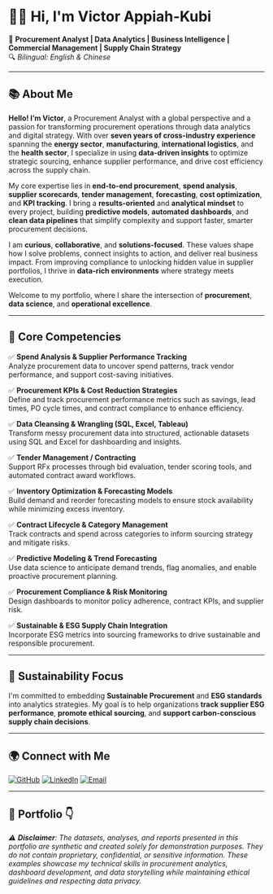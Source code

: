 # 👋🏽 Hi, I'm Victor Appiah-Kubi

🎯 **Procurement Analyst | Data Analytics | Business Intelligence | Commercial Management | Supply Chain Strategy**  
🔍 *Bilingual: English & Chinese*

---

## 📚 About Me

**Hello! I’m Victor**, a Procurement Analyst with a global perspective and a passion for transforming procurement operations through data analytics and digital strategy. With over **seven years of cross-industry experience** spanning the **energy sector**, **manufacturing**, **international logistics**, and the **health sector**, I specialize in using **data-driven insights** to optimize strategic sourcing, enhance supplier performance, and drive cost efficiency across the supply chain.

My core expertise lies in **end-to-end procurement**, **spend analysis**, **supplier scorecards**, **tender management**, **forecasting**, **cost optimization**, and **KPI tracking**. I bring a **results-oriented** and **analytical mindset** to every project, building **predictive models**, **automated dashboards**, and **clean data pipelines** that simplify complexity and support faster, smarter procurement decisions.

I am **curious**, **collaborative**, and **solutions-focused**. These values shape how I solve problems, connect insights to action, and deliver real business impact. From improving compliance to unlocking hidden value in supplier portfolios, I thrive in **data-rich environments** where strategy meets execution.

Welcome to my portfolio, where I share the intersection of **procurement**, **data science**, and **operational excellence**.

---

## 🔧 Core Competencies

✅ **Spend Analysis & Supplier Performance Tracking**  
  Analyze procurement data to uncover spend patterns, track vendor performance, and support cost-saving initiatives.

✅ **Procurement KPIs & Cost Reduction Strategies**  
  Define and track procurement performance metrics such as savings, lead times, PO cycle times, and contract compliance to enhance efficiency.

✅ **Data Cleansing & Wrangling (SQL, Excel, Tableau)**  
  Transform messy procurement data into structured, actionable datasets using SQL and Excel for dashboarding and insights.

✅ **Tender Management / Contracting**  
  Support RFx processes through bid evaluation, tender scoring tools, and automated contract award workflows.

✅ **Inventory Optimization & Forecasting Models**  
  Build demand and reorder forecasting models to ensure stock availability while minimizing excess inventory.

✅ **Contract Lifecycle & Category Management**  
  Track contracts and spend across categories to inform sourcing strategy and mitigate risks.

✅ **Predictive Modeling & Trend Forecasting**  
  Use data science to anticipate demand trends, flag anomalies, and enable proactive procurement planning.

✅ **Procurement Compliance & Risk Monitoring**  
  Design dashboards to monitor policy adherence, contract KPIs, and supplier risk.

✅ **Sustainable & ESG Supply Chain Integration**  
  Incorporate ESG metrics into sourcing frameworks to drive sustainable and responsible procurement.

---

## 🌱 Sustainability Focus

I'm committed to embedding **Sustainable Procurement** and **ESG standards** into analytics strategies. My goal is to help organizations **track supplier ESG performance**, **promote ethical sourcing**, and **support carbon-conscious supply chain decisions**.

---

## 🌍 Connect with Me

[![GitHub](https://img.shields.io/badge/GitHub-000?style=for-the-badge&logo=github&logoColor=white)](https://github.com/VictorOmoboye)  [![LinkedIn](https://img.shields.io/badge/LinkedIn-0077B5?style=for-the-badge&logo=linkedin&logoColor=white)](https://linkedin.com/in/your-link)  [![Email](https://img.shields.io/badge/Email-D14836?style=for-the-badge&logo=gmail&logoColor=white)](mailto:vappiahkubi7@gmail.com)

---

## 💼 Portfolio 👇

*⚠️ **Disclaimer**: The datasets, analyses, and reports presented in this portfolio are synthetic and created solely for demonstration purposes. They do not contain proprietary, confidential, or sensitive information. These examples showcase my technical skills in procurement analytics, dashboard development, and data storytelling while maintaining ethical guidelines and respecting data privacy.*

